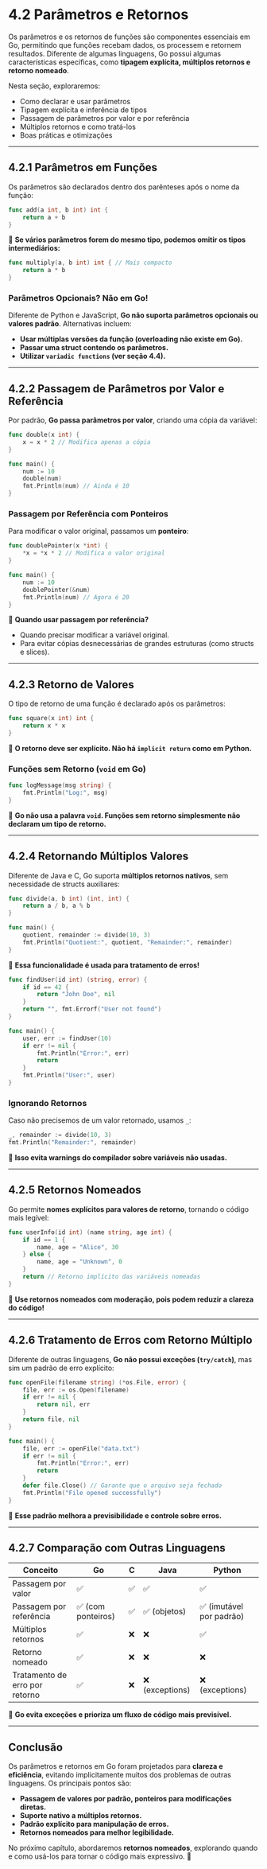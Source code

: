 # **4.2 Parâmetros e Retornos**

Os parâmetros e os retornos de funções são componentes essenciais em Go, permitindo que funções recebam dados, os processem e retornem resultados. Diferente de algumas linguagens, Go possui algumas características específicas, como **tipagem explícita, múltiplos retornos e retorno nomeado**.

Nesta seção, exploraremos:

- Como declarar e usar parâmetros
- Tipagem explícita e inferência de tipos
- Passagem de parâmetros por valor e por referência
- Múltiplos retornos e como tratá-los
- Boas práticas e otimizações

---

## **4.2.1 Parâmetros em Funções**

Os parâmetros são declarados dentro dos parênteses após o nome da função:

```go
func add(a int, b int) int {
    return a + b
}
```

📌 **Se vários parâmetros forem do mesmo tipo, podemos omitir os tipos intermediários:**

```go
func multiply(a, b int) int { // Mais compacto
    return a * b
}
```

### **Parâmetros Opcionais? Não em Go!**

Diferente de Python e JavaScript, **Go não suporta parâmetros opcionais ou valores padrão**. Alternativas incluem:

- **Usar múltiplas versões da função (overloading não existe em Go).**
- **Passar uma struct contendo os parâmetros.**
- **Utilizar `variadic functions` (ver seção 4.4).**

---

## **4.2.2 Passagem de Parâmetros por Valor e Referência**

Por padrão, **Go passa parâmetros por valor**, criando uma cópia da variável:

```go
func double(x int) {
    x = x * 2 // Modifica apenas a cópia
}

func main() {
    num := 10
    double(num)
    fmt.Println(num) // Ainda é 10
}
```

### **Passagem por Referência com Ponteiros**

Para modificar o valor original, passamos um **ponteiro**:

```go
func doublePointer(x *int) {
    *x = *x * 2 // Modifica o valor original
}

func main() {
    num := 10
    doublePointer(&num)
    fmt.Println(num) // Agora é 20
}
```

📌 **Quando usar passagem por referência?**

- Quando precisar modificar a variável original.
- Para evitar cópias desnecessárias de grandes estruturas (como structs e slices).

---

## **4.2.3 Retorno de Valores**

O tipo de retorno de uma função é declarado após os parâmetros:

```go
func square(x int) int {
    return x * x
}
```

📌 **O retorno deve ser explícito. Não há `implicit return` como em Python.**

### **Funções sem Retorno (`void` em Go)**

```go
func logMessage(msg string) {
    fmt.Println("Log:", msg)
}
```

📌 **Go não usa a palavra `void`. Funções sem retorno simplesmente não declaram um tipo de retorno.**

---

## **4.2.4 Retornando Múltiplos Valores**

Diferente de Java e C, Go suporta **múltiplos retornos nativos**, sem necessidade de structs auxiliares:

```go
func divide(a, b int) (int, int) {
    return a / b, a % b
}

func main() {
    quotient, remainder := divide(10, 3)
    fmt.Println("Quotient:", quotient, "Remainder:", remainder)
}
```

📌 **Essa funcionalidade é usada para tratamento de erros!**

```go
func findUser(id int) (string, error) {
    if id == 42 {
        return "John Doe", nil
    }
    return "", fmt.Errorf("User not found")
}

func main() {
    user, err := findUser(10)
    if err != nil {
        fmt.Println("Error:", err)
        return
    }
    fmt.Println("User:", user)
}
```

### **Ignorando Retornos**

Caso não precisemos de um valor retornado, usamos `_`:

```go
_, remainder := divide(10, 3)
fmt.Println("Remainder:", remainder)
```

📌 **Isso evita warnings do compilador sobre variáveis não usadas.**

---

## **4.2.5 Retornos Nomeados**

Go permite **nomes explícitos para valores de retorno**, tornando o código mais legível:

```go
func userInfo(id int) (name string, age int) {
    if id == 1 {
        name, age = "Alice", 30
    } else {
        name, age = "Unknown", 0
    }
    return // Retorno implícito das variáveis nomeadas
}
```

📌 **Use retornos nomeados com moderação, pois podem reduzir a clareza do código!**

---

## **4.2.6 Tratamento de Erros com Retorno Múltiplo**

Diferente de outras linguagens, **Go não possui exceções (`try/catch`)**, mas sim um padrão de erro explícito:

```go
func openFile(filename string) (*os.File, error) {
    file, err := os.Open(filename)
    if err != nil {
        return nil, err
    }
    return file, nil
}

func main() {
    file, err := openFile("data.txt")
    if err != nil {
        fmt.Println("Error:", err)
        return
    }
    defer file.Close() // Garante que o arquivo seja fechado
    fmt.Println("File opened successfully")
}
```

📌 **Esse padrão melhora a previsibilidade e controle sobre erros.**

---

## **4.2.7 Comparação com Outras Linguagens**

| Conceito             | Go  | C   | Java  | Python |
|----------------------|----|-----|-------|--------|
| Passagem por valor   | ✅  | ✅  | ✅    | ✅      |
| Passagem por referência | ✅ (com ponteiros) | ✅ | ✅ (objetos) | ✅ (imutável por padrão) |
| Múltiplos retornos   | ✅  | ❌  | ❌    | ✅      |
| Retorno nomeado      | ✅  | ❌  | ❌    | ❌      |
| Tratamento de erro por retorno | ✅  | ❌  | ❌ (exceptions) | ❌ (exceptions) |

📌 **Go evita exceções e prioriza um fluxo de código mais previsível.**

---

## **Conclusão**

Os parâmetros e retornos em Go foram projetados para **clareza e eficiência**, evitando implicitamente muitos dos problemas de outras linguagens. Os principais pontos são:

- **Passagem de valores por padrão, ponteiros para modificações diretas.**
- **Suporte nativo a múltiplos retornos.**
- **Padrão explícito para manipulação de erros.**
- **Retornos nomeados para melhor legibilidade.**

No próximo capítulo, abordaremos **retornos nomeados**, explorando quando e como usá-los para tornar o código mais expressivo. 🚀
